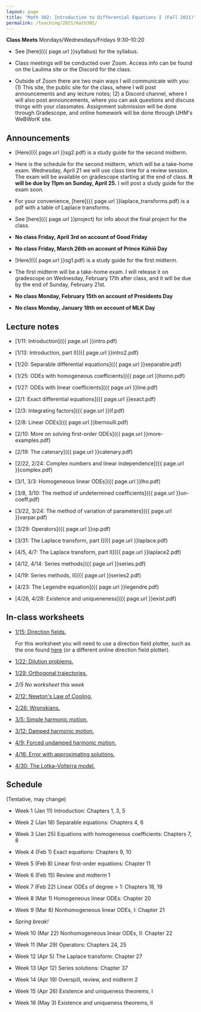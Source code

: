 ```yaml
---
layout: page
title: "Math 302: Introduction to Differential Equations I (Fall 2021)"
permalink: /teaching/2021/math302/
---
```


**Class Meets** Mondays/Wednesdays/Fridays 9:30–10:20

* See [here]({{ page.url }}syllabus) for the syllabus.

* Class meetings will be conducted over Zoom. Access info can be found on the Laulima site or the Discord for the class.

* Outside of Zoom there are two main ways I will communicate with you: (1) This site, the public site for the class, where I will post announcements and any lecture notes; (2) a Discord channel, where I will also post announcements, where you can ask questions and discuss things with your classmates. Assignment submission will be done through Gradescope, and online homework will be done through UHM's WeBWorK site.


Announcements
-------------

* [Here]({{ page.url }}sg2.pdf) is a study guide for the second midterm.

* Here is the schedule for the second midterm, which will be a take-home exam. Wednesday, April 21 we will use class time for a review session. The exam will be available on gradescope starting at the end of class. **It will be due by 11pm on Sunday, April 25.** I will post a study guide for the exam soon.

* For your convenience, [here]({{ page.url }}laplace_transforms.pdf) is a pdf with a table of Laplace transforms.

* See [here]({{ page.url }}project) for info about the final project for the class.

* **No class Friday, April 3rd on account of Good Friday**

* **No class Friday, March 26th on account of Prince Kūhiō Day**

* [Here]({{ page.url }}sg1.pdf) is a study guide for the first midterm.

* The first midterm will be a take-home exam. I will release it on gradescope on Wednesday, February 17th after class, and it will be due by the end of Sunday, February 21st.

* **No class Monday, February 15th on account of Presidents Day**

* **No class Monday, January 18th on account of MLK Day**

Lecture notes
-------

* [1/11: Introduction]({{ page.url }}intro.pdf)

* [1/13: Introduction, part II]({{ page.url }}intro2.pdf)

* [1/20: Separable differential equations]({{ page.url }}separable.pdf)

* [1/25: ODEs with homogeneous coefficients]({{ page.url }}homo.pdf)

* [1/27: ODEs with linear coefficients]({{ page.url }}line.pdf)

* [2/1: Exact differential equations]({{ page.url }}exact.pdf)

* [2/3: Integrating factors]({{ page.url }}if.pdf)

* [2/8: Linear ODEs]({{ page.url }}bernoulli.pdf)

* [2/10: More on solving first-order ODEs]({{ page.url }}more-examples.pdf)

* [2/19: The catenary]({{ page.url }}catenary.pdf)

* [2/22, 2/24: Complex numbers and linear independence]({{ page.url }}complex.pdf)

* [3/1, 3/3: Homogeneous linear ODEs]({{ page.url }}lho.pdf)

* [3/8, 3/10: The method of undetermined coefficients]({{ page.url }}un-coeff.pdf)

* [3/22, 3/24: The method of variation of parameters]({{ page.url }}varpar.pdf)

* [3/29: Operators]({{ page.url }}op.pdf)

* [3/31: The Laplace transform, part I]({{ page.url }}laplace.pdf)

* [4/5, 4/7: The Laplace transform, part II]({{ page.url }}laplace2.pdf)

* [4/12, 4/14: Series methods]({{ page.url }}series.pdf)

* [4/19: Series methods, II]({{ page.url }}series2.pdf)

* [4/23: The Legendre equation]({{ page.url }}legendre.pdf)

* [4/26, 4/28: Existence and uniqueneness]({{ page.url }}exist.pdf)

In-class worksheets
--------

* [1/15: Direction fields.]({{page.url}}week1.pdf)

    For this worksheet you will need to use a direction field plotter, such as the one found [here](https://www.geogebra.org/m/W7dAdgqc) (or a different online direction field plotter). 

* [1/22: Dilution problems.]({{page.url}}week2.pdf)

* [1/29: Orthogonal trajectories.]({{page.url}}week3.pdf)

* *2/5 No worksheet this week*

* [2/12: Newton's Law of Cooling.]({{page.url}}week5.pdf)

* [2/26: Wronskians.]({{page.url}}week7.pdf)

* [3/5: Simple harmonic motion.]({{page.url}}week8.pdf)

* [3/12: Damped harmonic motion.]({{page.url}}week9.pdf)

* [4/9: Forced undamped harmonic motion.]({{page.url}}week12.pdf)

* [4/16: Error with approximating solutions.]({{page.url}}week13.pdf)

* [4/30: The Lotka–Volterra model.]({{page.url}}week15.pdf)

Schedule
--------

(Tentative, may change)

* Week 1 (Jan 11) Introduction: Chapters 1, 3, 5

* Week 2 (Jan 18) Separable equations: Chapters 4, 6

* Week 3 (Jan 25) Equations with homogeneous coefficients: Chapters 7, 8

* Week 4 (Feb 1) Exact equations: Chapters 9, 10

* Week 5 (Feb 8) Linear first-order equations: Chapter 11

* Week 6 (Feb 15) Review and midterm 1

* Week 7 (Feb 22) Linear ODEs of degree > 1: Chapters 18, 19

* Week 8 (Mar 1) Homogeneous linear ODEs: Chapter 20

* Week 9 (Mar 8) Nonhomogeneous linear ODEs, I: Chapter 21

* *Spring break!*

* Week 10 (Mar 22) Nonhomogeneous linear ODEs, II: Chapter 22

* Week 11 (Mar 29) Operators: Chapters 24, 25

* Week 12 (Apr 5) The Laplace transform: Chapter 27

* Week 13 (Apr 12) Series solutions: Chapter 37

* Week 14 (Apr 19) Overspill, review, and midterm 2

* Week 15 (Apr 26) Existence and uniqueness theorems, I

* Week 16 (May 3) Existence and uniqueness theorems, II
